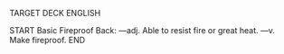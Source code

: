 TARGET DECK
ENGLISH

START
Basic
Fireproof
Back: —adj. Able to resist fire or great heat. —v. Make fireproof.
END
